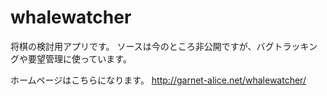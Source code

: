 whalewatcher
============

将棋の検討用アプリです。
ソースは今のところ非公開ですが、バグトラッキングや要望管理に使っています。

ホームページはこちらになります。
http://garnet-alice.net/whalewatcher/

